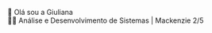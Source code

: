 👋 Olá sou a Giuliana <br>
👩‍💻 Análise e Desenvolvimento de Sistemas | Mackenzie 2/5
<div style="display: inline_block"><br>
<img align="center" heigth="30" width="40" scr="file:///C:/Users/Dell/AppData/Local/Temp/Rar$DIa10468.22961/html5-original.svg">
<img align="center" heigth="30" width="40" scr="">
<img align="center" heigth="30" width="40" scr="https://cdn.jsdelivr.net/gh/devicons/devicon/icons/javascript/javascript-original.svg">
<img align="center" heigth="30" width="40" scr="https://cdn.jsdelivr.net/gh/devicons/devicon/icons/nodejs/nodejs-original-wordmark.svg">
<img align="center" heigth="30" width="40" scr="https://cdn.jsdelivr.net/gh/devicons/devicon/icons/nodejs/nodejs-original.svg">
<img align="center" heigth="30" width="40" scr="https://cdn.jsdelivr.net/gh/devicons/devicon/icons/canva/canva-original.svg">
</div>





